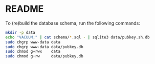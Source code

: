 # README

To (re)build the database schema, run the following commands:

```sh
mkdir -p data
echo "VACUUM;" | cat schema/*.sql - | sqlite3 data/pubkey.sh.db
sudo chgrp www-data data
sudo chgrp www-data data/pubkey.db
sudo chmod g+rwx    data
sudo chmod g+rw     data/pubkey.db
```
